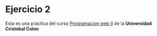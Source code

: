 # Ejercicio 2
Esta es una practica del curso [Programacion web II](https://av-exactas.ucc.mx/course/view.php?id=165#section-1) de la **Universidad Cristobal Colon**




